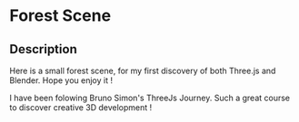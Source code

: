 # Forest Scene

## Description
Here is a small forest scene, for my first discovery of both Three.js and Blender.
Hope you enjoy it !

I have been folowing Bruno Simon's ThreeJs Journey.
Such a great course to discover creative 3D development !
